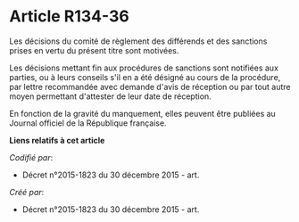 # Article R134-36

Les décisions du comité de règlement des différends et des sanctions prises en vertu du présent titre sont motivées.

Les décisions mettant fin aux procédures de sanctions sont notifiées aux parties, ou à leurs conseils s'il en a été désigné
au cours de la procédure, par lettre recommandée avec demande d'avis de réception ou par tout autre moyen permettant
d'attester de leur date de réception.

En fonction de la gravité du manquement, elles peuvent être publiées au Journal officiel de la République française.

**Liens relatifs à cet article**

_Codifié par_:

  - Décret n°2015-1823 du 30 décembre 2015 - art.

_Créé par_:

  - Décret n°2015-1823 du 30 décembre 2015 - art.
